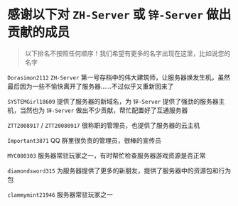 # 感谢以下对 `ZH-Server` 或 `锌-Server` 做出贡献的成员

> 以下排名不按照任何顺序！我们希望有更多的名字出现在这里，比如说您的名字

`Dorasimon2112` `ZH-Server` 第一号存档中的伟大建筑师，让服务器焕发生机，虽然最后因为一些不愉快离开了服务器......不过似乎又重新回来了

`SYSTEMGirl18609` 提供了服务器的新域名，为 `锌-Server` 提供了强劲的服务器主机，当然也为 `锌-Server` 做出不少贡献，帮忙配置好了互通服务器

`ZTT2008917` / `ZTT20080917` 很称职的管理员，也提供了服务器的云主机

`Important3871` QQ 群里很负责的管理员，很棒的宣传员

`MYC080303` 服务器常驻玩家之一，有时帮忙检查服务器游戏资源是否正常

`diamondsword315` 为服务器提供了更多的新朋友，提供了服务器中的资源包和行为包

`clammymint21946` 服务器常驻玩家之一
